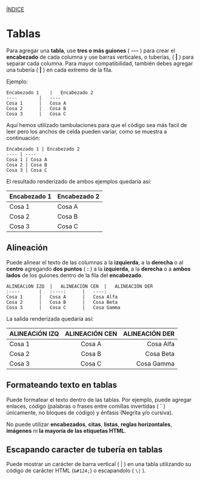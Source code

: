 [ÍNDICE](https://github.com/Zet0699/Guia_markdown/blob/Zet_main/README.md)


# **Tablas**

Para agregar una **tabla**, use **tres o más guiones** \( **\-\-\-** \) para crear el **encabezado** de cada columna y use barras verticales, o tuberías, \( **\|** \) para separar cada columna. 
Para mayor compatibilidad, también debes agregar una tubería \( **\|** \) en cada extremo de la fila.

Ejemplo:

```
Encabezado 1 	| 	Encabezado 2
----		|	----
Cosa 1		|	Cosa A
Cosa 2		|	Cosa B
Cosa 3		|	Cosa C
```

Aquí hemos utilizado tambulaciones para que el código sea más facil de leer pero los anchos de celda pueden variar, como se muestra a continuación: 

```
Encabezado 1 | Encabezado 2
---- | ----
Cosa 1 | Cosa A
Cosa 2 | Cosa B
Cosa 3 | Cosa C
```

El resultado renderizado de ambos ejemplos quedaría así:

Encabezado 1    |       Encabezado 2
----            |       ----
Cosa 1          |       Cosa A
Cosa 2          |       Cosa B
Cosa 3          |       Cosa C


## **Alineación**

Puede alinear el texto de las columnas a la **izquierda**, a la **derecha** o al **centro** agregando **dos puntos** \( **\:** \) a la **izquierda**, a la **derecha** o a **ambos lados** de los guiones dentro de la fila del **encabezado**.

```
ALINEACiÓN IZQ 	| 	ALINEACIÓN CEN 	| 	ALINEACIÓN DER
:----		|	:----:		|	----:
Cosa 1		|	Cosa A		|	Cosa Alfa
Cosa 2		|	Cosa B		|	Cosa Beta
Cosa 3		|	Cosa C		|	Cosa Gamma
```

La salida renderizada quedaría así:

ALINEACiÓN IZQ  |       ALINEACIÓN CEN  |       ALINEACIÓN DER
:----           |       :----:          |       ----:
Cosa 1          |       Cosa A          |       Cosa Alfa
Cosa 2          |       Cosa B          |       Cosa Beta
Cosa 3          |       Cosa C          |       Cosa Gamma


## **Formateando texto en tablas**

Puede formatear el texto dentro de las tablas. Por ejemplo, puede agregar enlaces, código (palabras o frases entre comillas invertidas \( **\`** \) únicamente, no bloques de código) y énfasis (Negrita y/o cursiva).

No puede utilizar **encabezados**, **citas**, **listas**, **reglas horizontales**, **imágenes** ni **la mayoría de las etiquetas HTML**.


## **Escapando caracter de tubería en tablas**

Puede mostrar un carácter de barra vertical \( \| \) en una tabla utilizando su código de carácter HTML (`&#124;`) o escapandolo \( `\|` \).



